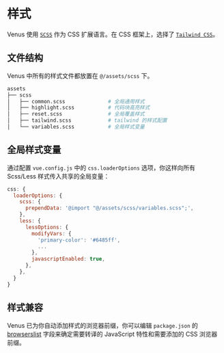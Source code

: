# 样式

Venus 使用 [`SCSS`](https://www.sass.hk/) 作为 CSS 扩展语言。在 CSS 框架上，选择了 [`Tailwind CSS`](https://tailwindcss.com/)。

## 文件结构

Venus 中所有的样式文件都放置在 `@/assets/scss` 下。
```sh
assets
├── scss
│   ├── common.scss              # 全局通用样式
│   ├── highlight.scss           # 代码块高亮样式
│   ├── reset.scss               # 全局覆盖样式
│   ├── tailwind.scss            # tailwind 的样式配置
│   └── variables.scss           # 全局样式变量
```

## 全局样式变量
通过配置 `vue.config.js` 中的 `css.loaderOptions` 选项，你这样向所有 Scss/Less 样式传入共享的全局变量：
```js
css: {
  loaderOptions: {
    scss: {
      prependData: '@import "@/assets/scss/variables.scss";',
    },
    less: {
      lessOptions: {
        modifyVars: {
          'primary-color': '#6485ff',
          ...
        },
        javascriptEnabled: true,
      },
    },
  }
}
```

## 样式兼容

Venus 已为你自动添加样式的浏览器前缀，你可以编辑 `package.json` 的 [browserslist](https://cli.vuejs.org/zh/guide/browser-compatibility.html#browserslist) 字段来确定需要转译的 JavaScript 特性和需要添加的 CSS 浏览器前缀。
